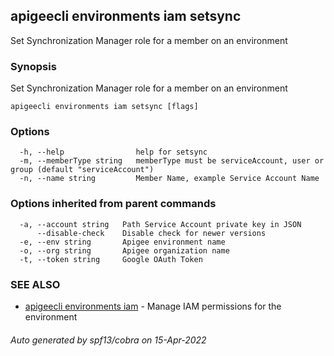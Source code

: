 ## apigeecli environments iam setsync

Set Synchronization Manager role for a member on an environment

### Synopsis

Set Synchronization Manager role for a member on an environment

```
apigeecli environments iam setsync [flags]
```

### Options

```
  -h, --help                help for setsync
  -m, --memberType string   memberType must be serviceAccount, user or group (default "serviceAccount")
  -n, --name string         Member Name, example Service Account Name
```

### Options inherited from parent commands

```
  -a, --account string   Path Service Account private key in JSON
      --disable-check    Disable check for newer versions
  -e, --env string       Apigee environment name
  -o, --org string       Apigee organization name
  -t, --token string     Google OAuth Token
```

### SEE ALSO

* [apigeecli environments iam](apigeecli_environments_iam.md)	 - Manage IAM permissions for the environment

###### Auto generated by spf13/cobra on 15-Apr-2022
